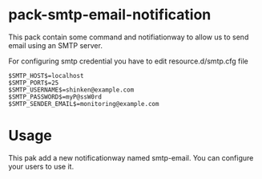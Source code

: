 pack-smtp-email-notification
============================

This pack contain some command and notifiationway to allow us to send
email using an SMTP server.

For configuring smtp credential you have to edit resource.d/smtp.cfg
file

```
$SMTP_HOST$=localhost
$SMTP_PORT$=25
$SMTP_USERNAME$=shinken@example.com
$SMTP_PASSWORD$=myP@ssW0rd
$SMTP_SENDER_EMAIL$=monitoring@example.com
```

Usage
=====

This pak add a new notificationway named smtp-email. You can configure
your users to use it.
